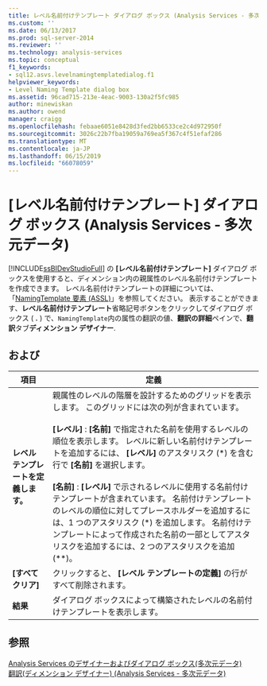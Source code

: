 ```yaml
---
title: レベル名前付けテンプレート ダイアログ ボックス (Analysis Services - 多次元データ) |Microsoft Docs
ms.custom: ''
ms.date: 06/13/2017
ms.prod: sql-server-2014
ms.reviewer: ''
ms.technology: analysis-services
ms.topic: conceptual
f1_keywords:
- sql12.asvs.levelnamingtemplatedialog.f1
helpviewer_keywords:
- Level Naming Template dialog box
ms.assetid: 96cad715-213e-4eac-9003-130a2f5fc985
author: minewiskan
ms.author: owend
manager: craigg
ms.openlocfilehash: febaae6051e8428d3fed2bb6533ce2c4d972950f
ms.sourcegitcommit: 3026c22b7fba19059a769ea5f367c4f51efaf286
ms.translationtype: MT
ms.contentlocale: ja-JP
ms.lasthandoff: 06/15/2019
ms.locfileid: "66078059"
---
```

# <a name="level-naming-template-dialog-box-analysis-services---multidimensional-data"></a>[レベル名前付けテンプレート] ダイアログ ボックス (Analysis Services - 多次元データ)
  [!INCLUDE[ssBIDevStudioFull](../includes/ssbidevstudiofull-md.md)] の **[レベル名前付けテンプレート]** ダイアログ ボックスを使用すると、ディメンション内の親属性のレベル名前付けテンプレートを作成できます。 レベル名前付けテンプレートの詳細については、「[NamingTemplate 要素 &#40;ASSL&#41;](https://docs.microsoft.com/bi-reference/assl/properties/namingtemplate-element-assl)」を参照してください。 表示することができます、**レベル名前付けテンプレート**省略記号ボタンをクリックしてダイアログ ボックス ( **.** ) で、`NamingTemplate`内の属性の翻訳の値、**翻訳の詳細**ペインで、**翻訳**タブ**ディメンション デザイナー**.  
  
## <a name="options"></a>および  
  
|項目|定義|  
|----------|----------------|  
|**レベル テンプレートを定義します。**|親属性のレベルの階層を設計するためのグリッドを表示します。 このグリッドには次の列が含まれています。<br /><br /> **[レベル]** : **[名前]** で指定された名前を使用するレベルの順位を表示します。 レベルに新しい名前付けテンプレートを追加するには、 **[レベル]** のアスタリスク (\*) を含む行で **[名前]** を選択します。<br /><br /> **[名前]** : **[レベル]** で示されるレベルに使用する名前付けテンプレートが含まれています。 名前付けテンプレートのレベルの順位に対してプレースホルダーを追加するには、1 つのアスタリスク (*) を追加します。 名前付けテンプレートによって作成された名前の一部としてアスタリスクを追加するには、2 つのアスタリスクを追加 (\*\*)。|  
|**[すべてクリア]**|クリックすると、 **[レベル テンプレートの定義]** の行がすべて削除されます。|  
|**結果**|ダイアログ ボックスによって構築されたレベルの名前付けテンプレートを表示します。|  
  
## <a name="see-also"></a>参照  
 [Analysis Services のデザイナーおよびダイアログ ボックス&#40;多次元データ&#41;](analysis-services-designers-and-dialog-boxes-multidimensional-data.md)   
 [翻訳&#40;ディメンション デザイナー&#41; &#40;Analysis Services - 多次元データ&#41;](translations-dimension-designer-analysis-services-multidimensional-data.md)  
  
  
